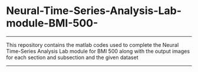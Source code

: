 # Neural-Time-Series-Analysis-Lab-module-BMI-500-
***
This repository contains the matlab codes used to  complete the Neural Time-Series Analysis Lab module for BMI 500 along with the output images for each section and subsection and the given dataset
***

